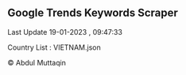 

## Google Trends Keywords Scraper 
 
Last Update 19-01-2023 , 09:47:33

Country List :
VIETNAM.json



© Abdul Muttaqin 
